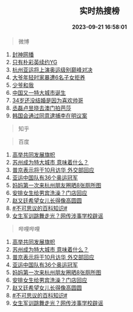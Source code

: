 <div align="center"><h2>实时热搜榜</h2><h4>2023-09-21 16:58:01</h4></div>

> 微博  

1. [封神网播](https://s.weibo.com/weibo?q=%E5%B0%81%E7%A5%9E%E7%BD%91%E6%92%AD&t=31&band_rank=1&Refer=top)<br />
2. [只有朴彩英续约YG](https://s.weibo.com/weibo?q=%23%E5%8F%AA%E6%9C%89%E6%9C%B4%E5%BD%A9%E8%8B%B1%E7%BB%AD%E7%BA%A6YG%23&t=31&band_rank=2&Refer=top)<br />
3. [杭州亚运将上演奥运级别巅峰对决](https://s.weibo.com/weibo?q=%23%E6%9D%AD%E5%B7%9E%E4%BA%9A%E8%BF%90%E5%B0%86%E4%B8%8A%E6%BC%94%E5%A5%A5%E8%BF%90%E7%BA%A7%E5%88%AB%E5%B7%85%E5%B3%B0%E5%AF%B9%E5%86%B3%23&t=31&band_rank=3&Refer=top)<br />
4. [大爷年轻时家暴遭6名子女拒养](https://s.weibo.com/weibo?q=%23%E5%A4%A7%E7%88%B7%E5%B9%B4%E8%BD%BB%E6%97%B6%E5%AE%B6%E6%9A%B4%E9%81%AD6%E5%90%8D%E5%AD%90%E5%A5%B3%E6%8B%92%E5%85%BB%23&t=31&band_rank=4&Refer=top)<br />
5. [少爷和我](https://s.weibo.com/weibo?q=%E5%B0%91%E7%88%B7%E5%92%8C%E6%88%91&t=31&band_rank=5&Refer=top)<br />
6. [中国又一特大城市诞生](https://s.weibo.com/weibo?q=%23%E4%B8%AD%E5%9B%BD%E5%8F%88%E4%B8%80%E7%89%B9%E5%A4%A7%E5%9F%8E%E5%B8%82%E8%AF%9E%E7%94%9F%23&t=31&band_rank=6&Refer=top)<br />
7. [34岁还没结婚是因为喜欢帅哥](https://s.weibo.com/weibo?q=34%E5%B2%81%E8%BF%98%E6%B2%A1%E7%BB%93%E5%A9%9A%E6%98%AF%E5%9B%A0%E4%B8%BA%E5%96%9C%E6%AC%A2%E5%B8%85%E5%93%A5&t=31&band_rank=7&Refer=top)<br />
8. [丞磊卢昱晓去澳门拍芭莎](https://s.weibo.com/weibo?q=%23%E4%B8%9E%E7%A3%8A%E5%8D%A2%E6%98%B1%E6%99%93%E5%8E%BB%E6%BE%B3%E9%97%A8%E6%8B%8D%E8%8A%AD%E8%8E%8E%23&t=31&band_rank=8&Refer=top)<br />
9. [韩国会通过同意逮捕李在明议案](https://s.weibo.com/weibo?q=%23%E9%9F%A9%E5%9B%BD%E4%BC%9A%E9%80%9A%E8%BF%87%E5%90%8C%E6%84%8F%E9%80%AE%E6%8D%95%E6%9D%8E%E5%9C%A8%E6%98%8E%E8%AE%AE%E6%A1%88%23&t=31&band_rank=9&Refer=top)<br />

> 知乎  


> 百度  

1. [高举共同发展旗帜](https://www.baidu.com/s?wd=%E9%AB%98%E4%B8%BE%E5%85%B1%E5%90%8C%E5%8F%91%E5%B1%95%E6%97%97%E5%B8%9C&sa=fyb_news&rsv_dl=fyb_news)<br />
2. [苏州成为特大城市 意味着什么？](https://www.baidu.com/s?wd=%E8%8B%8F%E5%B7%9E%E6%88%90%E4%B8%BA%E7%89%B9%E5%A4%A7%E5%9F%8E%E5%B8%82+%E6%84%8F%E5%91%B3%E7%9D%80%E4%BB%80%E4%B9%88%EF%BC%9F&sa=fyb_news&rsv_dl=fyb_news)<br />
3. [普京表示将于10月访华 外交部回应](https://www.baidu.com/s?wd=%E6%99%AE%E4%BA%AC%E8%A1%A8%E7%A4%BA%E5%B0%86%E4%BA%8E10%E6%9C%88%E8%AE%BF%E5%8D%8E+%E5%A4%96%E4%BA%A4%E9%83%A8%E5%9B%9E%E5%BA%94&sa=fyb_news&rsv_dl=fyb_news)<br />
4. [亚运中国队有36个奥运冠军](https://www.baidu.com/s?wd=%E4%BA%9A%E8%BF%90%E4%B8%AD%E5%9B%BD%E9%98%9F%E6%9C%8936%E4%B8%AA%E5%A5%A5%E8%BF%90%E5%86%A0%E5%86%9B&sa=fyb_news&rsv_dl=fyb_news)<br />
5. [妈妈第一次来杭州朋友圈晒8张厕所图](https://www.baidu.com/s?wd=%E5%A6%88%E5%A6%88%E7%AC%AC%E4%B8%80%E6%AC%A1%E6%9D%A5%E6%9D%AD%E5%B7%9E%E6%9C%8B%E5%8F%8B%E5%9C%88%E6%99%928%E5%BC%A0%E5%8E%95%E6%89%80%E5%9B%BE&sa=fyb_news&rsv_dl=fyb_news)<br />
6. [安排女生给男宾洗澡？门店回应](https://www.baidu.com/s?wd=%E5%AE%89%E6%8E%92%E5%A5%B3%E7%94%9F%E7%BB%99%E7%94%B7%E5%AE%BE%E6%B4%97%E6%BE%A1%EF%BC%9F%E9%97%A8%E5%BA%97%E5%9B%9E%E5%BA%94&sa=fyb_news&rsv_dl=fyb_news)<br />
7. [赵又廷希望女儿长得像高圆圆](https://www.baidu.com/s?wd=%E8%B5%B5%E5%8F%88%E5%BB%B7%E5%B8%8C%E6%9C%9B%E5%A5%B3%E5%84%BF%E9%95%BF%E5%BE%97%E5%83%8F%E9%AB%98%E5%9C%86%E5%9C%86&sa=fyb_news&rsv_dl=fyb_news)<br />
8. [#不可思议的百科知识#](https://www.baidu.com/s?wd=%23%E4%B8%8D%E5%8F%AF%E6%80%9D%E8%AE%AE%E7%9A%84%E7%99%BE%E7%A7%91%E7%9F%A5%E8%AF%86%23&sa=fyb_news&rsv_dl=fyb_news)<br />
9. [女生军训跳舞走光？网传涉事学校辟谣](https://www.baidu.com/s?wd=%E5%A5%B3%E7%94%9F%E5%86%9B%E8%AE%AD%E8%B7%B3%E8%88%9E%E8%B5%B0%E5%85%89%EF%BC%9F%E7%BD%91%E4%BC%A0%E6%B6%89%E4%BA%8B%E5%AD%A6%E6%A0%A1%E8%BE%9F%E8%B0%A3&sa=fyb_news&rsv_dl=fyb_news)<br />

> 哔哩哔哩  

1. [高举共同发展旗帜](https://www.baidu.com/s?wd=%E9%AB%98%E4%B8%BE%E5%85%B1%E5%90%8C%E5%8F%91%E5%B1%95%E6%97%97%E5%B8%9C&sa=fyb_news&rsv_dl=fyb_news)<br />
2. [苏州成为特大城市 意味着什么？](https://www.baidu.com/s?wd=%E8%8B%8F%E5%B7%9E%E6%88%90%E4%B8%BA%E7%89%B9%E5%A4%A7%E5%9F%8E%E5%B8%82+%E6%84%8F%E5%91%B3%E7%9D%80%E4%BB%80%E4%B9%88%EF%BC%9F&sa=fyb_news&rsv_dl=fyb_news)<br />
3. [普京表示将于10月访华 外交部回应](https://www.baidu.com/s?wd=%E6%99%AE%E4%BA%AC%E8%A1%A8%E7%A4%BA%E5%B0%86%E4%BA%8E10%E6%9C%88%E8%AE%BF%E5%8D%8E+%E5%A4%96%E4%BA%A4%E9%83%A8%E5%9B%9E%E5%BA%94&sa=fyb_news&rsv_dl=fyb_news)<br />
4. [亚运中国队有36个奥运冠军](https://www.baidu.com/s?wd=%E4%BA%9A%E8%BF%90%E4%B8%AD%E5%9B%BD%E9%98%9F%E6%9C%8936%E4%B8%AA%E5%A5%A5%E8%BF%90%E5%86%A0%E5%86%9B&sa=fyb_news&rsv_dl=fyb_news)<br />
5. [妈妈第一次来杭州朋友圈晒8张厕所图](https://www.baidu.com/s?wd=%E5%A6%88%E5%A6%88%E7%AC%AC%E4%B8%80%E6%AC%A1%E6%9D%A5%E6%9D%AD%E5%B7%9E%E6%9C%8B%E5%8F%8B%E5%9C%88%E6%99%928%E5%BC%A0%E5%8E%95%E6%89%80%E5%9B%BE&sa=fyb_news&rsv_dl=fyb_news)<br />
6. [安排女生给男宾洗澡？门店回应](https://www.baidu.com/s?wd=%E5%AE%89%E6%8E%92%E5%A5%B3%E7%94%9F%E7%BB%99%E7%94%B7%E5%AE%BE%E6%B4%97%E6%BE%A1%EF%BC%9F%E9%97%A8%E5%BA%97%E5%9B%9E%E5%BA%94&sa=fyb_news&rsv_dl=fyb_news)<br />
7. [赵又廷希望女儿长得像高圆圆](https://www.baidu.com/s?wd=%E8%B5%B5%E5%8F%88%E5%BB%B7%E5%B8%8C%E6%9C%9B%E5%A5%B3%E5%84%BF%E9%95%BF%E5%BE%97%E5%83%8F%E9%AB%98%E5%9C%86%E5%9C%86&sa=fyb_news&rsv_dl=fyb_news)<br />
8. [#不可思议的百科知识#](https://www.baidu.com/s?wd=%23%E4%B8%8D%E5%8F%AF%E6%80%9D%E8%AE%AE%E7%9A%84%E7%99%BE%E7%A7%91%E7%9F%A5%E8%AF%86%23&sa=fyb_news&rsv_dl=fyb_news)<br />
9. [女生军训跳舞走光？网传涉事学校辟谣](https://www.baidu.com/s?wd=%E5%A5%B3%E7%94%9F%E5%86%9B%E8%AE%AD%E8%B7%B3%E8%88%9E%E8%B5%B0%E5%85%89%EF%BC%9F%E7%BD%91%E4%BC%A0%E6%B6%89%E4%BA%8B%E5%AD%A6%E6%A0%A1%E8%BE%9F%E8%B0%A3&sa=fyb_news&rsv_dl=fyb_news)<br />
